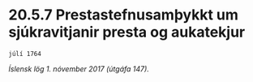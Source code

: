 # 20.5.7 Prestastefnusamþykkt um sjúkravitjanir presta og aukatekjur

`júlí 1764`

_Íslensk lög 1. nóvember 2017 (útgáfa 147)._


